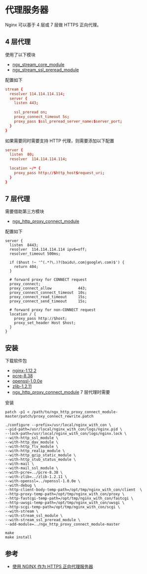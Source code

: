 # 代理服务器

Nginx 可以基于 4 层或 7 层做 HTTPS 正向代理。

## 4 层代理

使用了以下模块

- [ngx_stream_core_module](http://nginx.org/en/docs/stream/ngx_stream_core_module.html)
- [ngx_stream_ssl_preread_module](http://nginx.org/en/docs/stream/ngx_stream_ssl_preread_module.html)

配置如下

```nginx.conf
stream {
  resolver 114.114.114.114;
  server {
    listen 443;
    
    ssl_preread on;
    proxy_connect_timeout 5s;
    proxy_pass $ssl_preread_server_name:$server_port;
  }
}
```

如果需要同时需要支持 HTTP 代理，则需要添加以下配置

```nginx.conf
server {
  listen  80;
  resolver  114.114.114.114;
  
  location ~/* {
    proxy_pass http://$http_host$request_uri;
  }
}
```

## 7 层代理

需要借助第三方模块

- [ngx_http_proxy_connect_module](https://github.com/chobits/ngx_http_proxy_connect_module)

配置如下

```
server {
  listen  8443;
  resolver  114.114.114.114 ipv6=off;
  resolver_timeout 500ms;
  
  if ($host !~ '^(.*?\.)?(baidu\.com|google\.com)$') {
    return 404;
  }
  
  # forward proxy for CONNECT request
  proxy_connect;
  proxy_connect_allow            443;
  proxy_connect_connect_timeout  10s;
  proxy_connect_read_timeout     15s;
  proxy_connect_send_timeout     15s;
  
  # forward proxy for non-CONNECT request
  location / {
    proxy_pass http://$host;
    proxy_set_header Host $host;
  }
}
```

## 安装

下载软件包

- [nginx-1.12.2](http://nginx.org/en/download.html)
- [pcre-8.38](https://ftp.pcre.org/pub/pcre/)
- [openssl-1.0.0e](https://ftp.openssl.org/source/old/1.0.0/)
- [zlib-1.2.11](https://zlib.net/)
- [ngx_http_proxy_connect_module](https://github.com/chobits/ngx_http_proxy_connect_module) 7 层代理时需要

安装

```
patch -p1 < /path/to/ngx_http_proxy_connect_module-master/patch/proxy_connect_rewrite.patch

./configure --prefix=/usr/local/nginx_with_con \
--pid-path=/usr/local/nginx_with_con/logs/nginx.pid \
--lock-path=/usr/local/nginx_with_con/logs/nginx.lock \
--with-http_ssl_module \
--with-http_dav_module \
--with-http_flv_module \
--with-http_realip_module \
--with-http_gzip_static_module \
--with-http_stub_status_module \
--with-mail \
--with-mail_ssl_module \
--with-pcre=../pcre-8.38 \
--with-zlib=../zlib-1.2.11 \
--with-openssl=../openssl-1.0.0e \
--with-debug \
--http-client-body-temp-path=/opt/tmp/nginx_with_con/client  \
--http-proxy-temp-path=/opt/tmp/nginx_with_con/proxy \
--http-fastcgi-temp-path=/opt/tmp/nginx_with_con/fastcgi \
--http-uwsgi-temp-path=/opt/tmp/nginx_with_con/uwsgi \
--http-scgi-temp-path=/opt/tmp/nginx_with_con/scgi \
--with-stream \
--with-stream_ssl_module \
--with-stream_ssl_preread_module \
--add-module=../ngx_http_proxy_connect_module-master

make
make install
```

## 参考

- [使用 NGINX 作为 HTTPS 正向代理服务器](https://www.infoq.cn/article/TaUjWGLN6D_6Qls6yj6S)
